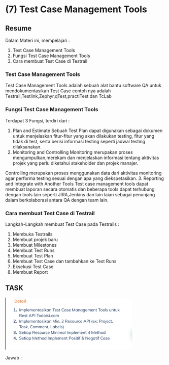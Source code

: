 # (7)  Test Case Management Tools

## Resume 

Dalam Materi ini, mempelajari :
1. Test Case Management Tools
2. Fungsi Test Case Management Tools
3. Cara membuat Test Case di Testrail

### Test Case Management Tools
Test Case Management Tools adalah sebuah alat bantu software QA untuk mendokumentasikan Test Case
contoh nya adalah Testrail,Testlink,Zephyr,qTest,practiTest dan TcLab

### Fungsi Test Case Management Tools
Terdapat 3 Fungsi, terdiri dari :
1. Plan and Estimate
  Sebuah Test Plan dapat digunakan sebagai dokumen untuk menjelaskan fitur-fitur yang akan dilakukan testing, fitur yang tidak di test, serta berisi informasi testing seperti jadwal testing dilaksanakan.
2. Monitoring and Controlling
  Monitoring merupakan proses mengumpulkan,merekam dan menjelaskan informasi tentang aktivitas projek yang perlu diketahui stakeholder dan projek manajer.

  Controlling merupakan proses menggunakan data dari aktivitas monitoring agar performa testing sesuai dengan apa yang diekspetasikan.
3. Reporting and Integrate with Another Tools
  Test case management tools dapat membuat laporan secara otomatis dan beberapa tools dapat terhubung dengan tools lain seperti JIRA,Jenkins dan lain laian sebagai penunjang dalam berkolaborasi antara QA dengan team lain.

 
### Cara membuat Test Case di Testrail
Langkah-Langkah membuat Test Case pada Testrails :
1. Membuka Testrails
2. Membuat projek baru
3. Membuat Milestones
4. Membuat Test Runs
5. Membuat Test Plan
6. Membuat Test Case dan tambahkan ke Test Runs
7. Eksekusi Test Case
8. Membuat Report


## TASK

<img src="./Screenshoot/soal.png" width="400">

Jawab : 


